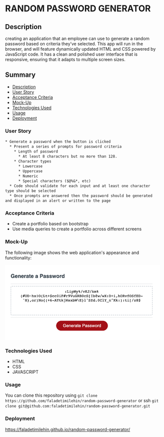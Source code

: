 # RANDOM PASSWORD GENERATOR

## Description

creating an application that an employee can use to generate a random password based on criteria they’ve selected. This app will run in the browser, and will feature dynamically updated HTML and CSS powered by JavaScript code. It has a clean and polished user interface that is responsive, ensuring that it adapts to multiple screen sizes.

## Summary

- [Description](#description)
- [User Story](#user-story)
- [Acceptance Criteria](#acceptance-criteria)
- [Mock-Up](#mock-up)
- [Technologies Used](#technologies-used)
- [Usage](#usage)
- [Deployment](#deployment)

### User Story

```
* Generate a password when the button is clicked
  * Present a series of prompts for password criteria
    * Length of password
      * At least 8 characters but no more than 128.
    * Character types
      * Lowercase
      * Uppercase
      * Numeric
      * Special characters ($@%&*, etc)
  * Code should validate for each input and at least one character type should be selected
  * Once prompts are answered then the password should be generated and displayed in an alert or written to the page
```

### Acceptance Criteria

- Create a portfolio based on bootstrap
- Use media queries to create a portfolio across different screens

### Mock-Up

The following image shows the web application's appearance and functionality:

![password generator demo](./assets/password.png)

### Technologies Used

- HTML
- CSS
- JAVASCRIPT

### Usage

You can clone this repository using `git clone https://github.com/faladetimilehin/random-password-generator` or ssh `git clone git@github.com:faladetimilehin/random-password-generator.git`

### Deployment

https://faladetimilehin.github.io/random-password-generator/
